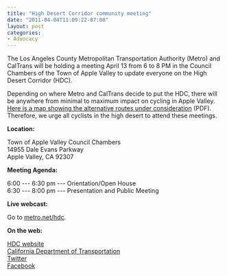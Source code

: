 ```yaml
---
title: "High Desert Corridor community meeting"
date: "2011-04-04T11:09:22-07:00"
layout: post
categories:
- Advocacy
---
```


The Los Angeles County Metropolitan Transportation Authority (Metro) and CalTrans will be holding a meeting April 13 from 6 to 8 PM in the Council Chambers of the Town of Apple Valley to update everyone on the High Desert Corridor (HDC).  
  
Depending on where Metro and CalTrans decide to put the HDC, there will be anywhere from minimal to maximum impact on cycling in Apple Valley. [Here is a map showing the alternative routes under consideration](https://www.metro.net/projects_studies/hdc/images/HDC_Map.pdf) (PDF). Therefore, we urge all cyclists in the high desert to attend these meetings.

**Location:**

Town of Apple Valley Council Chambers  
14955 Dale Evans Parkway  
Apple Valley, CA 92307

**Meeting Agenda:**

6:00 --- 6:30 pm --- Orientation/Open House  
6:30 --- 8:00 pm --- Presentation and Public Meeting

**Live webcast:**

Go to [metro.net/hdc](https://www.metro.net/projects/high-desert-corridor/).

**On the web:**

[HDC website](https://www.metro.net/projects/high-desert-corridor/)  
[California Department of Transportation](https://www.dot.ca.gov/dist07/travel/projects/high-desert-corridor/)  
[Twitter](https://twitter.com/#!/MetroHDC)  
[Facebook](https://www.facebook.com/metrohdc)